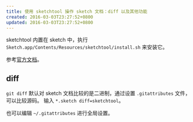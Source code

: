 ```yaml
---
title: 使用 sketchtool 操作 sketch 文档：diff 以及其他功能
created: 2016-03-03T23:27:52+0800
updated: 2016-03-03T23:27:52+0800
---
```



sketchtool 内置在 sketch 中，执行 `Sketch.app/Contents/Resources/sketchtool/install.sh` 来安装它。

参考[官方文档](https://developer.sketch.com/cli/)。

## diff

`git diff` 默认对 sketch 文档比较的是二进制，通过设置 `.gitattributes` 文件，可以比较源码。
输入 `*.sketch diff=sketchtool`。

也可以编辑 `~/.gitattributes` 进行全局设置。
